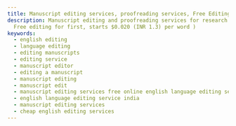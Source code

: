 ```yaml
---
title: Manuscript editing services, proofreading services, Free Editing sample
description: Manuscript editing and proofreading services for research paper.
  Free editing for first, starts $0.020 (INR 1.3) per word )
keywords:
  - english editing
  - language editing
  - editing manuscripts
  - editing service
  - manuscript editor
  - editing a manuscript
  - manuscript editing
  - manuscript edit
  - manuscript editing services free online english language editing service
  - english language editing service india
  - manuscript editing services
  - cheap english editing services
---
```

